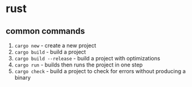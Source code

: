 # rust

## common commands

1. `cargo new` - create a new project
2. `cargo build` - build a project
3. `cargo build --release` - build a project with optimizations
4. `cargo run` - builds then runs the project in one step
5. `cargo check` - build a project to check for errors without producing a binary
